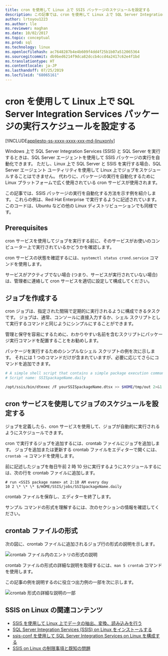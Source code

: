 ```yaml
---
title: cron を使用して Linux 上で SSIS パッケージのスケジュールを設定する
description: この記事では、cron を使用して Linux 上で SQL Server Integration Services (SSIS) パッケージのスケジュールを設定する方法について説明します。
author: lrtoyou1223
ms.author: lle
ms.reviewer: maghan
ms.date: 10/02/2017
ms.topic: conceptual
ms.prod: sql
ms.technology: linux
ms.openlocfilehash: ac7648287b4e4b609f4dd4f25b1b07a512065364
ms.sourcegitcommit: db9bed6214f9dca82dccb4ccd4a2417c62e4f1bd
ms.translationtype: HT
ms.contentlocale: ja-JP
ms.lasthandoff: 07/25/2019
ms.locfileid: "68065161"
---
```

# <a name="schedule-sql-server-integration-services-package-execution-on-linux-with-cron"></a>cron を使用して Linux 上で SQL Server Integration Services パッケージの実行スケジュールを設定する

[!INCLUDE[appliesto-ss-xxxx-xxxx-xxx-md-linuxonly](../includes/appliesto-ss-xxxx-xxxx-xxx-md-linuxonly.md)]

Windows 上で SQL Server Integration Services (SSIS) と SQL Server を実行するときは、SQL Server エージェントを使用して SSIS パッケージの実行を自動化できます。 ただし、Linux 上で SQL Server と SSIS を実行する場合、SQL Server エージェント ユーティリティを使用して Linux 上でジョブをスケジュールすることはできません。 代わりに、パッケージの実行を自動化するために Linux プラットフォームで広く使用されている cron サービスが使用されます。

この記事では、SSIS パッケージの実行を自動化する方法を示す例を紹介します。 これらの例は、Red Hat Enterprise で実行するように記述されています。 このコードは、Ubuntu などの他の Linux ディストリビューションでも同様です。

## <a name="prerequisites"></a>Prerequisites

cron サービスを使用してジョブを実行する前に、そのサービスがお使いのコンピューター上で実行されているかどうかを確認します。

cron サービスの状態を確認するには、`systemctl status crond.service` コマンドを使用します。

サービスがアクティブでない場合 (つまり、サービスが実行されていない場合) は、管理者に連絡して cron サービスを適切に設定して構成してください。

## <a name="create-jobs"></a>ジョブを作成する

cron ジョブは、指定された間隔で定期的に実行されるように構成できるタスクです。 ジョブは、通常、コンソールに直接入力するか、シェル スクリプトとして実行するコマンドと同じようにシンプルにすることができます。

管理と保守を容易にするために、わかりやすい名前を含むスクリプトにパッケージ実行コマンドを配置することをお勧めします。

パッケージを実行するためのシンプルなシェル スクリプトの例を次に示します。 それには 1 つのコマンドだけが含まれていますが、必要に応じてさらにコマンドを追加できます。

```bash
# A simple shell script that contains a simple package execution command
# Script name: SSISpackageName.daily

/opt/ssis/bin/dtexec /F yourSSISpackageName.dtsx >> $HOME/tmp/out 2>&1
```

## <a name="schedule-jobs-with-the-cron-service"></a>cron サービスを使用してジョブのスケジュールを設定する

ジョブを定義したら、cron サービスを使用して、ジョブが自動的に実行されるようにスケジュールできます。

cron で実行するジョブを追加するには、crontab ファイルにジョブを追加します。 ジョブを追加または更新する crontab ファイルをエディターで開くには、`crontab -e` コマンドを使用します。

前に記述したジョブを毎日午前 2 時 10 分に実行するようにスケジュールするには、次の行を crontab ファイルに追加します。

```
# run <SSIS package name> at 2:10 AM every day
10 2 \* \* \* $/HOME/SSIS/jobs/SSISpackageName.daily
```

crontab ファイルを保存し、エディターを終了します。

サンプル コマンドの形式を理解するには、次のセクションの情報を確認してください。
 
## <a name="format-of-a-crontab-file"></a>crontab ファイルの形式

次の図に、crontab ファイルに追加されるジョブ行の形式の説明を示します。

![crontab ファイル内のエントリの形式の説明](media/sql-server-linux-schedule-ssis-packages/ssis-linux-cron-job-definition.png)

crontab ファイルの形式の詳細な説明を取得するには、`man 5 crontab` コマンドを使用します。

この記事の例を説明するのに役立つ出力例の一部を次に示します。

![crontab 形式の詳細な説明の一部](media/sql-server-linux-schedule-ssis-packages/ssis-linux-cron-crontab-format.png)

## <a name="related-content-about-ssis-on-linux"></a>SSIS on Linux の関連コンテンツ
-   [SSIS を使用して Linux 上でデータの抽出、変換、読み込みを行う](sql-server-linux-migrate-ssis.md)
-   [SQL Server Integration Services (SSIS) on Linux をインストールする](sql-server-linux-setup-ssis.md)
-   [ssis-conf を使用して SQL Server Integration Services on Linux を構成する](sql-server-linux-configure-ssis.md)
-   [SSIS on Linux の制限事項と既知の問題](sql-server-linux-ssis-known-issues.md)
